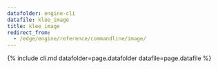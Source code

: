 ```yaml
---
datafolder: engine-cli
datafile: klee_image
title: klee image
redirect_from:
  - /edge/engine/reference/commandline/image/
---
```

{% include cli.md datafolder=page.datafolder datafile=page.datafile %}
